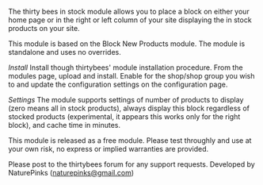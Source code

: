 The thirty bees in stock module allows you to place a block on either your home page or in the right or left column of your site displaying the in stock products on your site.

This module is based on the Block New Products module.
The module is standalone and uses no overrides.

*Install*
Install though thirtybees' module installation procedure. From the modules page, upload and install.
Enable for the shop/shop group you wish to and update the configuration settings on the configuration page.

*Settings*
The module supports settings of number of products to display (zero means all in stock products), always display this block regardless of stocked products (experimental, it appears this works only for the right block), and cache time in minutes.

This module is released as a free module. Please test throughly and use at your own risk, no express or implied warranties are provided.

Please post to the thirtybees forum for any support requests.
Developed by NaturePinks (naturepinks@gmail.com)